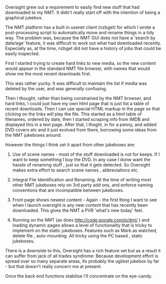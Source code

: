 Oversight grew out a requirement to easily find new stuff that had downloaded to my NMT.
It didn't really start off with the intention of being a graphical jukebox.

The NMT platform has a built in usenet client (nzbget) for which I wrote a post-processing script to automatically move and rename things in a tidy way. The problem was, because the NMT GUI does not have a 'search by date/age' feature, it was difficult to work out what had downloaded recently. Especially as, at the time, nzbget did not have a history of jobs that could be easily inspected.

First I started trying to create hard links to new media, so the new content would appear in the standard NMT file browser, with names that would show me the most recent downloads first.

This was rather yucky. It was difficult to maintain the list if media was deleted by the user, and was generally confusing.

Then I thought, rather than being constrained by the NMT browser, and hard links, I could just have my own html page that is just list a table of recent downloads. Then I can use special HTML markup in the page so that clicking on the links will play the file. This started as a html table of filenames, ordered by date, then I started scraping info from IMDB and displayed this in a text page. After that, I thoght, in for a penny, and added DVD covers etc and it just evolved from there, borrowing some ideas from the NMT jukeboxes around.

However the things I think set it apart from other jukeboxes are:

1. Use of scene names - most of the stuff downloaded is not for keeps. If I want to keep something I buy the DVD. In any case I donw want the hassle of renaming stuff , just so that it gets detected. So Oversight makes extra effort to search scene names , abbreviations etc.

2. Integral File Identification and Renaming. At the time of writing most other NMT jukeboxes rely on 3rd party add ons, and enforce naming conventions that are incompatible between jukeboxes.

2. Front page shows newest content - Again - the first thing I want to see when I launch oversight is any new content that has recently been downloaded. This gives the NMT a PVR 'what's new today' feel.

3. Running on the NMT (as does http://code.google.com/p/dmj/ ) and loading dynamic pages allows a level of functionality that is tricky to implement on the static jukeboxes. Features such as Mark as watched, delete file , auto-mounting. All tricky using the PC based , static jukeboxes.

There is a downside to this, Oversight has a rich feature set but as a result it can suffer from jack of all trades syndrome:
Because development effort is spread over so many separate areas,
Its probably the ugliest jukebox by far - but that doesn't really concern me at present.

Once the back end functions stabilise I'll concentrate on the eye-candy.